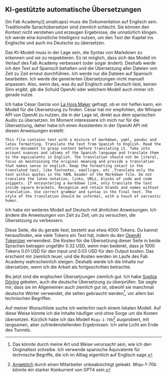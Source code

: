 ## KI-gestützte automatische Übersetzungen
[Im Fab Academy]{.smallcaps} muss die Dokumentation auf Englisch sein. Traditionelle Sprachübersetzer sind ziemlich schlecht. Sie können den Kontext nicht verstehen und erzeugen Ergebnisse, die unnatürlich klingen. Ich werde eine künstliche Intelligenz nutzen, um den Text der Kapitel ins Englische und auch ins Deutsche zu übersetzen.

Das KI-Modell muss in der Lage sein, die Syntax von Markdown zu erkennen und sie zu respektieren. Es ist möglich, dass sich das Modell im Verlauf des Fab Academy verbessert (oder sogar ändert). Deshalb werde ich den Text auf Spanisch behalten und die Übersetzung aller Dateien von Zeit zu Zeit erneut durchführen. Ich werde nur die Dateien auf Spanisch bearbeiten. Ich werde die generierten Übersetzungen nicht manuell anpassen. Also, wenn das, was du auf Englisch oder Deutsch liest, keinen Sinn ergibt, gib die Schuld OpenAI oder welchem Modell auch immer ich gerade nutze.

Ich habe César Garcia von [La Hora Maker](https://www.youtube.com/lahoramaker) gefragt, ob er mir helfen kann, ein Modell für die Übersetzung zu finden. César hat mir empfohlen, die Whisper API von OpenAI zu nutzen, die in der Lage ist, direkt aus dem spanischen Audio zu übersetzen. Im Moment interessiere ich mich nur für die Übersetzung, daher habe ich einen Assistenten in der OpenAI API mit diesen Anweisungen erstellt:

```
This file contains text with a mixture of markdown, yaml, pandoc and latex formatting. Translate the text from Spanish to English. Read the entire document to grasp context before translating it. Take into account nuances and idioms of the Spanish language and translate them to the equivalents in English. The translation should not be literal, focus on maintaining the original meaning and provide a translation that makes sense in english. Keep the formatting intact in the translated text, like footnotes, smallcaps, etc .Translate only the text within quotes in the YAML header of the Markdown file. Do not translate the latex notation, links, URLs, blocks of code and code snippets. If encountering a markdown link, only translate the text inside square brackets. Recognize and retain brands and names without translation. Use correct grammar and syntax in the final text. The style of the translation should be informal, with a touch of sarcastic humor.
```

Ich habe ein weiteres Modell auf Deutsch mit ähnlichen Anweisungen. Ich ändere die Anweisungen von Zeit zu Zeit, um zu versuchen, die Übersetzung zu verbessern.

Diese Seite, die du gerade liest, besteht aus etwa 4000 Tokens. Du kannst herausfinden, wie viele Tokens ein Text hat, indem du den [OpenAI Tokenizer](https://platform.openai.com/tokenizer) verwendest. Die Kosten für die Übersetzung dieser Seite in beide Sprachen betragen ungefähr 0.32 USD, wenn man bedenkt, dass je 1000 Tokens 0.01 USD für den Input und 0.03 USD für den Output kosten. Das erscheint mir ziemlich teuer, und die Kosten werden im Laufe des Fab Academy wahrscheinlich steigen. Deshalb werde ich die Inhalte nur übersetzen, wenn ich die Arbeit als fortgeschritten betrachte.

Bis jetzt sind die englischen Übersetzungen ziemlich gut. Ich habe [Sophia Döring](https://fabacademy.org/2024/labs/kamplintfort/students/sophia-doring/) gebeten, auch die deutsche Übersetzung zu überprüfen. Sie sagte mir, dass sie im Allgemeinen auch ziemlich gut ist, obwohl sie manchmal deutsche Wörter verwendet, die selten gebraucht werden[^242], vor allem bei technischen Begriffen.

[^242]: Das könnte durch meine Art und Weise verursacht sein, wie ich den Originaltext schreibe. Ich verwende spanische Äquivalente für technische Begriffe, die ich im Alltag eigentlich auf Englisch sage.

Auf meiner Wunschliste suche ich weiterhin nach einem lokalen Modell. Auf diese Weise könnte ich die Inhalte häufiger und ohne Sorge um die Kosten übersetzen. Kürzlich habe ich das Modell `Miqu-1-70b`[^241] ausprobiert, mit langsamen, aber zufriedenstellenden Ergebnissen. Ich sehe Licht am Ende des Tunnels.

[^241]: [Angeblich](https://the-decoder.com/unintentional-ai-leak-from-mistral-becomes-an-unexpected-powerhouse/) durch einen Mitarbeiter unbeabsichtigt geleakt. Miqu-1-70b könnte ein starker Konkurrent von GPT4 sein.

